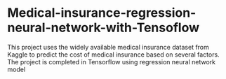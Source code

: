 # Medical-insurance-regression-neural-network-with-Tensoflow
This project uses the widely available medical insurance dataset from Kaggle to predict the cost of medical insurance based on several factors. The project is completed in Tensorflow using regression neural network model
